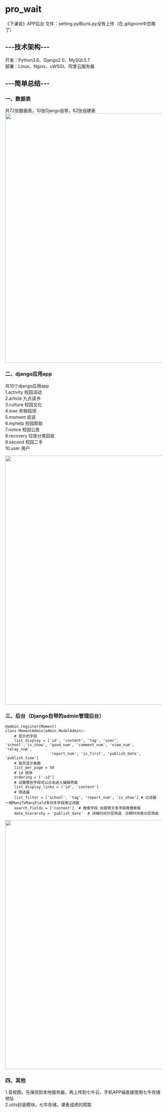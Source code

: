 # pro_wait
《下课说》APP后台 
文件：setting.py和urls.py没有上传（在.gitignore中忽略了）  


## ---技术架构---
开发：Python3.6、Django2.0、MySQL5.7   
部署：Linux、Nginx、uWSGI、阿里云服务器
 

## ---简单总结---
### 一、数据表
共72张数据表，10张Django自带，62张自建表  
  <img src="http://m.qpic.cn/psb?/V14QvJYi1Zp3gm/DYkauBs8CIh2hHS7PWGuuxP8RrMgC985oWIQwSf53L4!/b/dDYBAAAAAAAA&bo=CwSBAgAAAAADB64!&rf=viewer_4" width="800"/> 
  
### 二、django应用app
共10个django应用app   
1.activity 校园活动  
2.article 九点读书    
3.culture 校园文化    
4.lose 失物招领  
5.moment 说说  
6.myhelp 校园帮助  
7.notice 校园公告  
8.recovery 垃圾分类回收  
9.second 校园二手  
10.user 用户  

  <img src="http://m.qpic.cn/psb?/V14QvJYi1Zp3gm/GdVQcdu8zqua2cOD5Y5d9LiiuoRNwyCoH7ZOMgrUURI!/b/dLYAAAAAAAAA&bo=AgYYAwAAAAADJx0!&rf=viewer_4" width="800"/>   
  

### 三、后台（Django自带的admin管理后台）  
```
@admin.register(Moment)  
class MomentAdmin(admin.ModelAdmin):  
    # 显示的字段  
    list_display = ['id', 'content', 'tag', 'user', 'school','is_show', 'good_num', 'comment_num', 'view_num', 'relay_num',
                    'report_num', 'is_first', 'publish_date', 'publish_time']  
    # 每页显示条数  
    list_per_page = 50  
    # id 排序  
    ordering = ['-id']  
    # 设置哪些字段可以点击进入编辑界面  
    list_display_links = ['id', 'content']  
    # 筛选器  
    list_filter = ['school', 'tag', 'report_num', 'is_show'] # 过滤器  一般ManyToManyField多对多字段用过滤器  
    search_fields = ['content']  # 搜索字段 标题等文本字段用搜索框  
    date_hierarchy = 'publish_date'  # 详细时间分层筛选　日期时间用分层筛选  
```
   
  <img src="http://m.qpic.cn/psb?/V14QvJYi1Zp3gm/glEHsk2.2DIlo5cDlO.0ehdDrB5l7SmHJ46xMJLdiCU!/b/dL8AAAAAAAAA&bo=jgS9AwAAAAADBxY!&rf=viewer_4" width="800"/> 
  
  
    
### 四、其他  
1.音视图，先保存到本地服务器，再上传到七牛云，手机APP端直接使用七牛存储地址  
2.utils封装模块，七牛存储，课表成绩的爬取  

~~~~~~未完待续，有时间再详细补充~~~~~~

  
 
